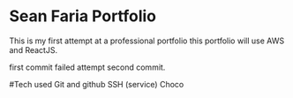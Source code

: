 # Sean Faria Portfolio

This is my first attempt at a professional portfolio
this portfolio will use AWS and ReactJS.

first commit failed
attempt second commit.

#Tech used
Git and github
SSH (service)
Choco 
